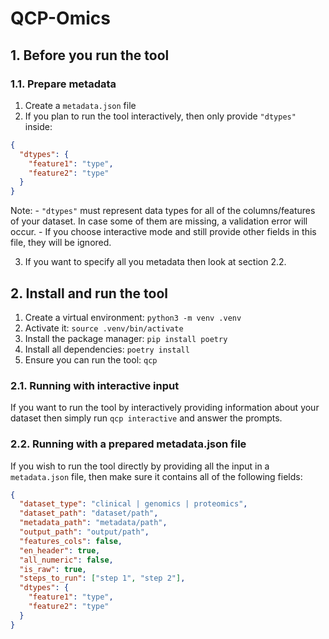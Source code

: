 # QCP-Omics

## 1. Before you run the tool

### 1.1. Prepare metadata

1. Create a `metadata.json` file
2. If you plan to run the tool interactively, then only provide `"dtypes"` inside:

```json
{
  "dtypes": {
    "feature1": "type",
    "feature2": "type"
  }
}
```

Note:
    - `"dtypes"` must represent data types for all of the columns/features of your dataset. In
case some of them are missing, a validation error will occur.
    - If you choose interactive mode and still provide other fields in this file, they will be
ignored.

3. If you want to specify all you metadata then look at section 2.2.

## 2. Install and run the tool

1. Create a virtual environment: `python3 -m venv .venv`
2. Activate it: `source .venv/bin/activate`
3. Install the package manager: `pip install poetry`
4. Install all dependencies: `poetry install`
5. Ensure you can run the tool: `qcp`

### 2.1. Running with interactive input

If you want to run the tool by interactively providing information about your dataset then
simply run `qcp interactive` and answer the prompts.

### 2.2. Running with a prepared metadata.json file

If you wish to run the tool directly by providing all the input in a `metadata.json` file, then
make sure it contains all of the following fields:

```json
{
  "dataset_type": "clinical | genomics | proteomics",
  "dataset_path": "dataset/path",
  "metadata_path": "metadata/path",
  "output_path": "output/path",
  "features_cols": false,
  "en_header": true,
  "all_numeric": false,
  "is_raw": true,
  "steps_to_run": ["step 1", "step 2"],
  "dtypes": {
    "feature1": "type",
    "feature2": "type"
  }
}
```
